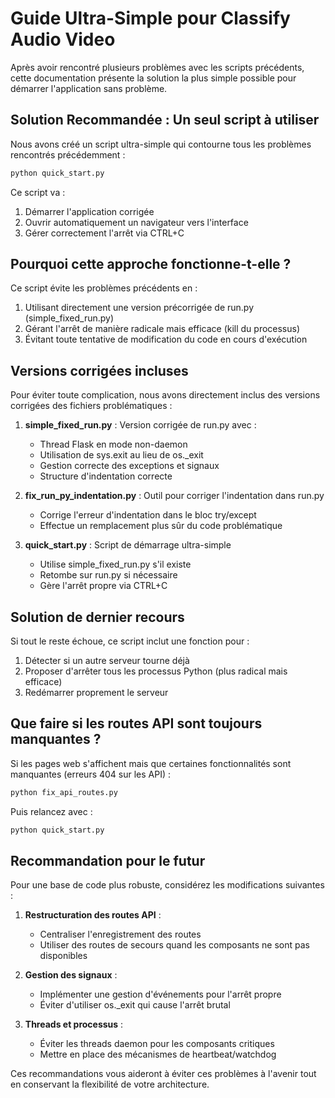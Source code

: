 # Guide Ultra-Simple pour Classify Audio Video

Après avoir rencontré plusieurs problèmes avec les scripts précédents, cette documentation présente la solution la plus simple possible pour démarrer l'application sans problème.

## Solution Recommandée : Un seul script à utiliser

Nous avons créé un script ultra-simple qui contourne tous les problèmes rencontrés précédemment :

```bash
python quick_start.py
```

Ce script va :
1. Démarrer l'application corrigée
2. Ouvrir automatiquement un navigateur vers l'interface
3. Gérer correctement l'arrêt via CTRL+C

## Pourquoi cette approche fonctionne-t-elle ?

Ce script évite les problèmes précédents en :
1. Utilisant directement une version précorrigée de run.py (simple_fixed_run.py)
2. Gérant l'arrêt de manière radicale mais efficace (kill du processus)
3. Évitant toute tentative de modification du code en cours d'exécution

## Versions corrigées incluses

Pour éviter toute complication, nous avons directement inclus des versions corrigées des fichiers problématiques :

1. **simple_fixed_run.py** : Version corrigée de run.py avec :
   - Thread Flask en mode non-daemon
   - Utilisation de sys.exit au lieu de os._exit
   - Gestion correcte des exceptions et signaux
   - Structure d'indentation correcte

2. **fix_run_py_indentation.py** : Outil pour corriger l'indentation dans run.py
   - Corrige l'erreur d'indentation dans le bloc try/except
   - Effectue un remplacement plus sûr du code problématique

3. **quick_start.py** : Script de démarrage ultra-simple
   - Utilise simple_fixed_run.py s'il existe
   - Retombe sur run.py si nécessaire
   - Gère l'arrêt propre via CTRL+C

## Solution de dernier recours

Si tout le reste échoue, ce script inclut une fonction pour :
1. Détecter si un autre serveur tourne déjà
2. Proposer d'arrêter tous les processus Python (plus radical mais efficace)
3. Redémarrer proprement le serveur

## Que faire si les routes API sont toujours manquantes ?

Si les pages web s'affichent mais que certaines fonctionnalités sont manquantes (erreurs 404 sur les API) :

```bash
python fix_api_routes.py
```

Puis relancez avec :

```bash
python quick_start.py
```

## Recommandation pour le futur

Pour une base de code plus robuste, considérez les modifications suivantes :

1. **Restructuration des routes API** :
   - Centraliser l'enregistrement des routes
   - Utiliser des routes de secours quand les composants ne sont pas disponibles

2. **Gestion des signaux** :
   - Implémenter une gestion d'événements pour l'arrêt propre
   - Éviter d'utiliser os._exit qui cause l'arrêt brutal

3. **Threads et processus** :
   - Éviter les threads daemon pour les composants critiques
   - Mettre en place des mécanismes de heartbeat/watchdog

Ces recommandations vous aideront à éviter ces problèmes à l'avenir tout en conservant la flexibilité de votre architecture.
